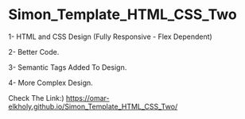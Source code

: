 # Simon_Template_HTML_CSS_Two
1- HTML and CSS Design (Fully Responsive - Flex Dependent)

2- Better Code.

3- Semantic Tags Added To Design.

4- More Complex Design.

Check The Link:) https://omar-elkholy.github.io/Simon_Template_HTML_CSS_Two/
